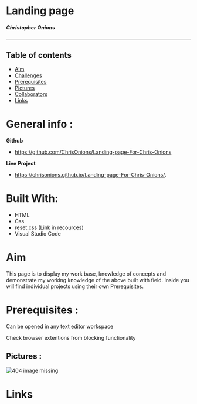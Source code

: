 # Landing page

##### Christopher Onions

---

## Table of contents

- [Aim](#Aim)
- [Challenges](#Challenges)
- [Prerequisites](#Prerequisites)
- [Pictures](#Pictures)
- [Collaborators](#collaborators)
- [Links](#Links)

# General info :

**Github**

- https://github.com/ChrisOnions/Landing-page-For-Chris-Onions

**Live Project**

- https://chrisonions.github.io/Landing-page-For-Chris-Onions/.

# Built With:

- HTML
- Css
- reset.css (Link in recources)
- Visual Studio Code

# Aim

This page is to display my work base, knowledge of concepts and demonstrate my working knowledge of the above built with field. Inside you will find individual projects using their own Prerequisites.

# Prerequisites :

Can be opened in any text editor workspace

Check browser extentions from blocking functionality

## Pictures :

![404 image missing](.\assets\pictures\ "Standard by monitor picure of index.html")

# Links
